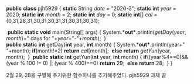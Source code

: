 **public** **class** pjh5929 {
	**static** String *date* = "2020-3";
	**static** **int** *year* = 2020;
	**static** **int** *month* = 2;
	**static** **int** *day* = 0;
	**static** **int**[] *cal* = {0,31,28,31,30,31,30,31,31,30,31,30,31};	

​	**public** **static** **void** main(String[] args) {
​		System.***out\***.println(*getDay*(*year*, *month*)+" days for "+*year*+"-"+*month*);
​	}
​	
​	**public** **static** **int** getDay(**int** year, **int** month) {
​		System.***out\***.println(year+" "+month);
​		**if**(month!=2) **return** *cal*[month];
​		**else** **return** *getYun*(year, month);
​	}
​	**public** **static** **int** getYun(**int** year, **int** month) {
​		**if**((year%4==0)&&(year % 100 != 0) || (year % 400)==0) **return** 29;
​		**else** **return** 28;
​	}
}

2월 29, 28을 구별해 주기위한 함수하나를 추가해주었다. pjh5929 과제 끝